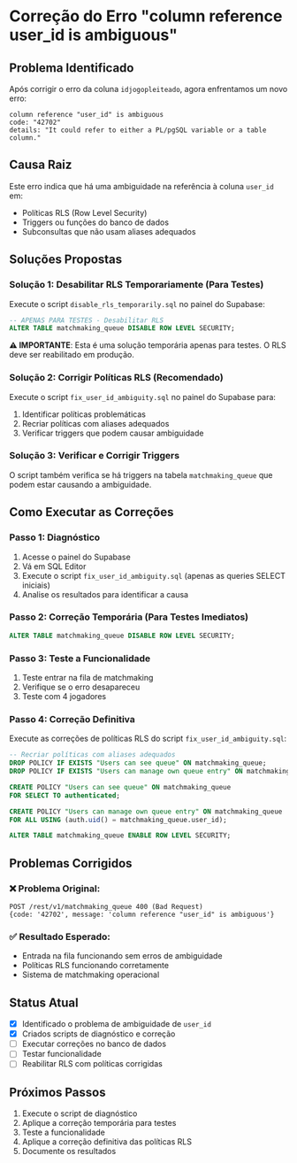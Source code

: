# Correção do Erro "column reference user_id is ambiguous"

## Problema Identificado
Após corrigir o erro da coluna `idjogopleiteado`, agora enfrentamos um novo erro:
```
column reference "user_id" is ambiguous
code: "42702"
details: "It could refer to either a PL/pgSQL variable or a table column."
```

## Causa Raiz
Este erro indica que há uma ambiguidade na referência à coluna `user_id` em:
- Políticas RLS (Row Level Security)
- Triggers ou funções do banco de dados
- Subconsultas que não usam aliases adequados

## Soluções Propostas

### Solução 1: Desabilitar RLS Temporariamente (Para Testes)
Execute o script `disable_rls_temporarily.sql` no painel do Supabase:

```sql
-- APENAS PARA TESTES - Desabilitar RLS
ALTER TABLE matchmaking_queue DISABLE ROW LEVEL SECURITY;
```

**⚠️ IMPORTANTE**: Esta é uma solução temporária apenas para testes. O RLS deve ser reabilitado em produção.

### Solução 2: Corrigir Políticas RLS (Recomendado)
Execute o script `fix_user_id_ambiguity.sql` no painel do Supabase para:
1. Identificar políticas problemáticas
2. Recriar políticas com aliases adequados
3. Verificar triggers que podem causar ambiguidade

### Solução 3: Verificar e Corrigir Triggers
O script também verifica se há triggers na tabela `matchmaking_queue` que podem estar causando a ambiguidade.

## Como Executar as Correções

### Passo 1: Diagnóstico
1. Acesse o painel do Supabase
2. Vá em SQL Editor
3. Execute o script `fix_user_id_ambiguity.sql` (apenas as queries SELECT iniciais)
4. Analise os resultados para identificar a causa

### Passo 2: Correção Temporária (Para Testes Imediatos)
```sql
ALTER TABLE matchmaking_queue DISABLE ROW LEVEL SECURITY;
```

### Passo 3: Teste a Funcionalidade
1. Teste entrar na fila de matchmaking
2. Verifique se o erro desapareceu
3. Teste com 4 jogadores

### Passo 4: Correção Definitiva
Execute as correções de políticas RLS do script `fix_user_id_ambiguity.sql`:
```sql
-- Recriar políticas com aliases adequados
DROP POLICY IF EXISTS "Users can see queue" ON matchmaking_queue;
DROP POLICY IF EXISTS "Users can manage own queue entry" ON matchmaking_queue;

CREATE POLICY "Users can see queue" ON matchmaking_queue 
FOR SELECT TO authenticated;

CREATE POLICY "Users can manage own queue entry" ON matchmaking_queue 
FOR ALL USING (auth.uid() = matchmaking_queue.user_id);

ALTER TABLE matchmaking_queue ENABLE ROW LEVEL SECURITY;
```

## Problemas Corrigidos

### ❌ Problema Original:
```
POST /rest/v1/matchmaking_queue 400 (Bad Request)
{code: '42702', message: 'column reference "user_id" is ambiguous'}
```

### ✅ Resultado Esperado:
- Entrada na fila funcionando sem erros de ambiguidade
- Políticas RLS funcionando corretamente
- Sistema de matchmaking operacional

## Status Atual
- [x] Identificado o problema de ambiguidade de `user_id`
- [x] Criados scripts de diagnóstico e correção
- [ ] Executar correções no banco de dados
- [ ] Testar funcionalidade
- [ ] Reabilitar RLS com políticas corrigidas

## Próximos Passos
1. Execute o script de diagnóstico
2. Aplique a correção temporária para testes
3. Teste a funcionalidade
4. Aplique a correção definitiva das políticas RLS
5. Documente os resultados 